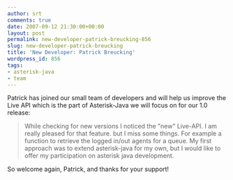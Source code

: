 ```yaml
---
author: srt
comments: true
date: 2007-09-12 21:30:00+00:00
layout: post
permalink: new-developer-patrick-breucking-856
slug: new-developer-patrick-breucking
title: 'New Developer: Patrick Breucking'
wordpress_id: 856
tags:
- asterisk-java
- team
---
```



Patrick has joined our small team of developers and will help us improve the Live API which is the part of Asterisk-Java we will focus on for our 1.0 release:





<blockquote>
While checking for new versions I noticed the "new" Live-API. I am really pleased for that feature. but I miss some things. For example a function to retrieve the logged in/out agents for a queue. My first approach was to extend asterisk-java for my own, but I would like to offer my participation on asterisk java development.
</blockquote>





So welcome again, Patrick, and thanks for your support!




